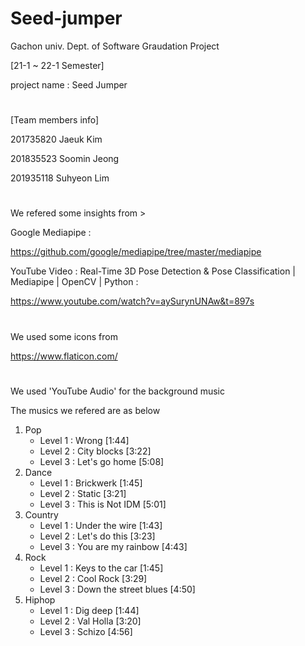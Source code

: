 # Seed-jumper
Gachon univ. Dept. of Software Graudation Project


[21-1 ~  22-1 Semester]

project name : Seed Jumper

#


[Team members info]

201735820 Jaeuk Kim

201835523 Soomin Jeong

201935118 Suhyeon Lim

#

We refered some insights from >

Google Mediapipe : 

https://github.com/google/mediapipe/tree/master/mediapipe

YouTube Video : Real-Time 3D Pose Detection & Pose Classification | Mediapipe | OpenCV | Python : 

https://www.youtube.com/watch?v=aySurynUNAw&t=897s
#

We used some icons from

https://www.flaticon.com/

#
We used 'YouTube Audio' for the background music

The musics we refered are as below

1. Pop
    - Level 1 : Wrong [1:44]
    - Level 2 : City blocks [3:22]
    - Level 3 : Let's go home [5:08]
2. Dance
    - Level 1 : Brickwerk [1:45]
    - Level 2 : Static [3:21]
    - Level 3 : This is Not IDM [5:01]
3. Country
    - Level 1 : Under the wire [1:43]
    - Level 2 : Let's do this [3:23]
    - Level 3 : You are my rainbow [4:43]
4. Rock
    - Level 1 : Keys to the car [1:45]
    - Level 2 : Cool Rock [3:29]
    - Level 3 : Down the street blues [4:50]
5. Hiphop
    - Level 1 : Dig deep [1:44]
    - Level 2 : Val Holla [3:20]
    - Level 3 : Schizo [4:56]
